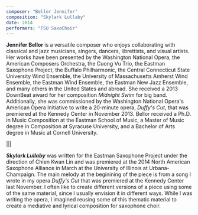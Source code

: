 ```yaml
---
composer: "Bellor Jennifer"
composition: "Skylark Lullaby"
date: 2014
performers: "FSU SaxoChoir"
---
```

**Jennifer Bellor** is a versatile composer who enjoys collaborating with classical and jazz musicians, singers, dancers, librettists, and visual artists. Her works have been presented by the Washington National Opera, the American Composers Orchestra, the Cuong Vu Trio, the Eastman Saxophone Project, the Buffalo Philharmonic, the Central Connecticut State University Wind Ensemble, the University of Massachusetts Amherst Wind Ensemble, the Eastman Wind Ensemble, the Eastman New Jazz Ensemble, and many others in the United States and abroad. She received a 2013 DownBeat award for her composition *Midnight Swim* for big band. Additionally, she was commissioned by the Washington National Opera's American Opera Initiative to write a 20-minute opera, *Duffy's Cut*, that was premiered at the Kennedy Center in November 2013. Bellor received a Ph.D. in Music Composition at the Eastman School of Music, a Master of Music degree in Composition at Syracuse University, and a Bachelor of Arts degree in Music at Cornell University.

|||

**_Skylark Lullaby_** was written for the Eastman Saxophone Project under the direction of Chien Kwan Lin and was premiered at the 2014 North American Saxophone Alliance in March at the University of Illinois at Urbana-Champaign. The main melody at the beginining of the piece is from a song I wrote in my opera *Duffy's Cut* that was premiered at the Kennedy Center last November. I often like to create different versions of a piece using some of the same material, since I usually envision it in different ways. While I was writing the opera, I imagined reusing some of this thematic material to create a mediative and lyrical composition for saxophone choir.